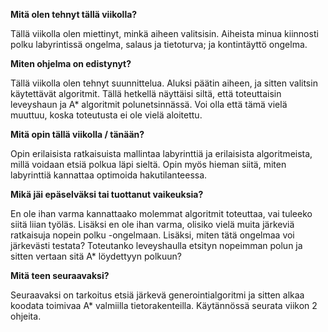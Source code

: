
**Mitä olen tehnyt tällä viikolla?**

Tällä viikolla olen miettinyt, minkä aiheen valitsisin. Aiheista minua kiinnosti polku labyrintissä ongelma, salaus ja tietoturva; ja kontintäyttö ongelma.

**Miten ohjelma on edistynyt?**

Tällä viikolla olen tehnyt suunnittelua. Aluksi päätin aiheen, ja sitten valitsin käytettävät algoritmit. Tällä hetkellä näyttäisi siltä, että toteuttaisin leveyshaun ja A* algoritmit polunetsinnässä. Voi olla että tämä vielä muuttuu, koska toteutusta ei ole vielä aloitettu.

**Mitä opin tällä viikolla / tänään?**

Opin erilaisista ratkaisuista mallintaa labyrinttiä ja erilaisista algoritmeista, millä voidaan etsiä polkua läpi sieltä. Opin myös hieman siitä, miten labyrinttiä kannattaa optimoida hakutilanteessa.

**Mikä jäi epäselväksi tai tuottanut vaikeuksia?**

En ole ihan varma kannattaako molemmat algoritmit toteuttaa, vai tuleeko siitä liian työläs. Lisäksi en ole ihan varma, olisiko vielä muita järkeviä ratkaisuja nopein polku -ongelmaan. Lisäksi, miten tätä ongelmaa voi järkevästi testata? Toteutanko leveyshaulla etsityn nopeimman polun ja sitten vertaan sitä A* löydettyyn polkuun?

**Mitä teen seuraavaksi?**

Seuraavaksi on tarkoitus etsiä järkevä generointialgoritmi ja sitten alkaa koodata toimivaa A* valmiilla tietorakenteilla. Käytännössä seurata viikon 2 ohjeita.
